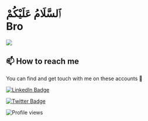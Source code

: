 <!-- Hi -->

<!-- ![](https://github-readme-stats.vercel.app/api?username=akroms&show_icons=true&count_private=true) -->

# ٱلسَّلَامُ عَلَيْكُمْ <br> Bro

![](https://readme-typing-svg.herokuapp.com?font=Montserrat&color=coral&lines=I'm+a+Frontend+Developer;Enthusiastic+IT+Specialist;)

## 📫 How to reach me

You can find and get touch with me on these accounts 👀

[![LinkedIn Badge](https://img.shields.io/badge/Akrom-follow%20on%20linkedin-blue?style=for-the-badge&logo=linkedin)](https://www.linkedin.com/in/akrom-abdulvokhidov-4099881/)

[![Twitter Badge](https://img.shields.io/badge/Akrom-follow%20on%20twitter-blue?style=for-the-badge&logo=twitter)](https://twitter.com/mr__akrom)

![Profile views](https://gpvc.arturio.dev/akroms)
